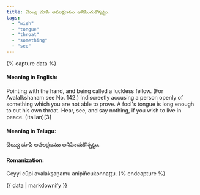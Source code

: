 ```yaml
---
title: చెయ్యి చూపి అవలక్షణము అనిపించుకొన్నట్టు.
tags:
  - "wish"
  - "tongue"
  - "throat"
  - "something"
  - "see"
---
```


{% capture data %}
#### Meaning in English:
Pointing with the hand, and being called a luckless fellow.
(For Avalalkshanam see No. 142.)
Indiscreetly accusing a person openly of something which you are not able to prove.
A fool's tongue is long enough to cut his own throat.
Hear, see, and say nothing, if you wish to live in peace. (Italian)[3]

#### Meaning in Telugu:
చెయ్యి చూపి అవలక్షణము అనిపించుకొన్నట్టు.

#### Romanization:
Ceyyi cūpi avalakṣaṇamu anipin̄cukonnaṭṭu.
{% endcapture %}

{{ data | markdownify }}

